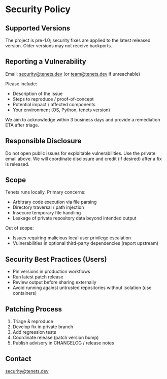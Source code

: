 # Security Policy

## Supported Versions

The project is pre-1.0; security fixes are applied to the latest released version. Older versions may not receive backports.

## Reporting a Vulnerability

Email: security@tenets.dev (or team@tenets.dev if unreachable)

Please include:
- Description of the issue
- Steps to reproduce / proof-of-concept
- Potential impact / affected components
- Your environment (OS, Python, tenets version)

We aim to acknowledge within 3 business days and provide a remediation ETA after triage.

## Responsible Disclosure

Do not open public issues for exploitable vulnerabilities. Use the private email above. We will coordinate disclosure and credit (if desired) after a fix is released.

## Scope

Tenets runs locally. Primary concerns:
- Arbitrary code execution via file parsing
- Directory traversal / path injection
- Insecure temporary file handling
- Leakage of private repository data beyond intended output

Out of scope:
- Issues requiring malicious local user privilege escalation
- Vulnerabilities in optional third-party dependencies (report upstream)

## Security Best Practices (Users)

- Pin versions in production workflows
- Run latest patch release
- Review output before sharing externally
- Avoid running against untrusted repositories without isolation (use containers)

## Patching Process

1. Triage & reproduce
2. Develop fix in private branch
3. Add regression tests
4. Coordinate release (patch version bump)
5. Publish advisory in CHANGELOG / release notes

## Contact

security@tenets.dev
